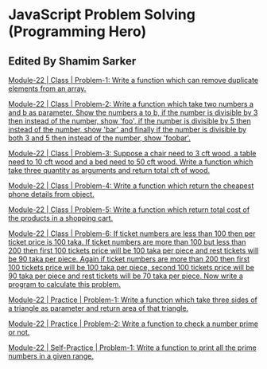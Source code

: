# JavaScript Problem Solving (Programming Hero)

## Edited By Shamim Sarker

[Module-22 | Class | Problem-1: Write a function which can remove duplicate elements from an array.](https://github.com/shamimspro/js-problem-solving-programming-hero/blob/main/module-22/class/problem-1.js)

[Module-22 | Class | Problem-2: Write a function which take two numbers a and b as parameter. Show the numbers a to b, if the number is divisible by 3 then instead of the number, show 'foo', if the number is divisible by 5 then instead of the number, show 'bar' and finally if the number is divisible by both 3 and 5 then instead of the number, show 'foobar'.](https://github.com/shamimspro/js-problem-solving-programming-hero/blob/main/module-22/class/problem-2.js)

[Module-22 | Class | Problem-3: Suppose a chair need to 3 cft wood, a table need to 10 cft wood and a bed need to 50 cft wood. Write a function which take three quantity as arguments and return total cft of wood.](https://github.com/shamimspro/js-problem-solving-programming-hero/blob/main/module-22/class/problem-3.js)

[Module-22 | Class | Problem-4: Write a function which return the cheapest phone details from object.](https://github.com/shamimspro/js-problem-solving-programming-hero/blob/main/module-22/class/problem-4.js)

[Module-22 | Class | Problem-5: Write a function which return total cost of the products in a shopping cart.](https://github.com/shamimspro/js-problem-solving-programming-hero/blob/main/module-22/class/problem-5.js)

[Module-22 | Class | Problem-6: If ticket numbers are less than 100 then per ticket price is 100 taka. If ticket numbers are more than 100 but less than 200 then first 100 tickets price will be 100 taka per piece and rest tickets will be 90 taka per piece. Again if ticket numbers are more than 200 then first 100 tickets price will be 100 taka per piece, second 100 tickets price will be 90 taka per piece and rest tickets will be 70 taka per piece. Now write a program to calculate this problem.](https://github.com/shamimspro/js-problem-solving-programming-hero/blob/main/module-22/class/problem-6.js)

[Module-22 | Practice | Problem-1: Write a function which take three sides of a triangle as parameter and return area of that triangle.](https://github.com/shamimspro/js-problem-solving-programming-hero/blob/main/module-22/practice/problem-1.js)

[Module-22 | Practice | Problem-2: Write a function to check a number prime or not.](https://github.com/shamimspro/js-problem-solving-programming-hero/blob/main/module-22/practice/problem-2.js)

[Module-22 | Self-Practice | Problem-1: Write a function to print all the prime numbers in a given range.](https://github.com/shamimspro/js-problem-solving-programming-hero/blob/main/module-22/self-practice/problem-1.js)
